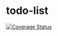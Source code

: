 # todo-list
[![Coverage Status](https://coveralls.io/repos/github/julianrofrano-eb/todo-list/badge.svg?branch=master)](https://coveralls.io/github/julianrofrano-eb/todo-list?branch=master)
